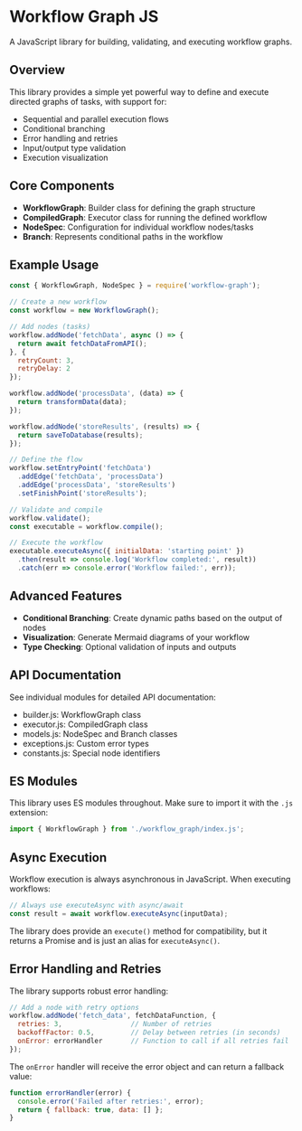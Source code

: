 # Workflow Graph JS

A JavaScript library for building, validating, and executing workflow graphs.

## Overview

This library provides a simple yet powerful way to define and execute directed graphs of tasks, with support for:

- Sequential and parallel execution flows
- Conditional branching
- Error handling and retries
- Input/output type validation
- Execution visualization

## Core Components

- **WorkflowGraph**: Builder class for defining the graph structure
- **CompiledGraph**: Executor class for running the defined workflow
- **NodeSpec**: Configuration for individual workflow nodes/tasks
- **Branch**: Represents conditional paths in the workflow

## Example Usage

```javascript
const { WorkflowGraph, NodeSpec } = require('workflow-graph');

// Create a new workflow
const workflow = new WorkflowGraph();

// Add nodes (tasks)
workflow.addNode('fetchData', async () => {
  return await fetchDataFromAPI();
}, { 
  retryCount: 3, 
  retryDelay: 2 
});

workflow.addNode('processData', (data) => {
  return transformData(data);
});

workflow.addNode('storeResults', (results) => {
  return saveToDatabase(results);
});

// Define the flow
workflow.setEntryPoint('fetchData')
  .addEdge('fetchData', 'processData')
  .addEdge('processData', 'storeResults')
  .setFinishPoint('storeResults');

// Validate and compile
workflow.validate();
const executable = workflow.compile();

// Execute the workflow
executable.executeAsync({ initialData: 'starting point' })
  .then(result => console.log('Workflow completed:', result))
  .catch(err => console.error('Workflow failed:', err));
```

## Advanced Features

- **Conditional Branching**: Create dynamic paths based on the output of nodes
- **Visualization**: Generate Mermaid diagrams of your workflow
- **Type Checking**: Optional validation of inputs and outputs

## API Documentation

See individual modules for detailed API documentation:

- builder.js: WorkflowGraph class
- executor.js: CompiledGraph class
- models.js: NodeSpec and Branch classes
- exceptions.js: Custom error types
- constants.js: Special node identifiers

## ES Modules

This library uses ES modules throughout. Make sure to import it with the `.js` extension:

```javascript
import { WorkflowGraph } from './workflow_graph/index.js';
```

## Async Execution

Workflow execution is always asynchronous in JavaScript. When executing workflows:

```javascript
// Always use executeAsync with async/await
const result = await workflow.executeAsync(inputData);
```

The library does provide an `execute()` method for compatibility, but it returns a Promise and is just an alias for `executeAsync()`.

## Error Handling and Retries

The library supports robust error handling:

```javascript
// Add a node with retry options
workflow.addNode('fetch_data', fetchDataFunction, {
  retries: 3,                 // Number of retries
  backoffFactor: 0.5,         // Delay between retries (in seconds)
  onError: errorHandler       // Function to call if all retries fail
});
```

The `onError` handler will receive the error object and can return a fallback value:

```javascript
function errorHandler(error) {
  console.error('Failed after retries:', error);
  return { fallback: true, data: [] };
}
```
